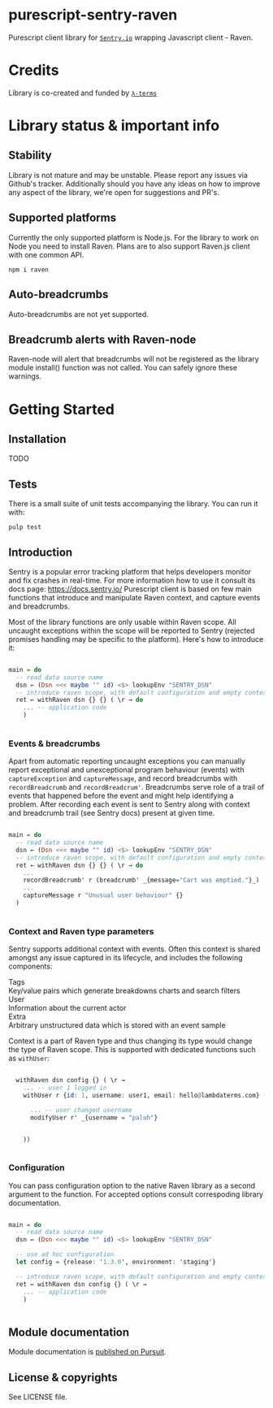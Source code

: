 # purescript-sentry-raven

Purescript client library for [`Sentry.io`](http://sentry.io) wrapping Javascript client - Raven.

# Credits

Library is co-created and funded by [`λ-terms`](https://github.com/lambdaterms/)

# Library status & important info

## Stability

Library is not mature and may be unstable. Please report any issues via Github's tracker. Additionally should you have any ideas on how to improve any aspect of the library, we're open for suggestions and PR's.

## Supported platforms

Currently the only supported platform is Node.js. For the library to work on Node you need to install Raven. Plans are to also support Raven.js client with one common API.

```
npm i raven
```

## Auto-breadcrumbs

Auto-breadcrumbs are not yet supported.

## Breadcrumb alerts with Raven-node

Raven-node will alert that breadcrumbs will not be registered as the library module install() function was not called. You can safely ignore these warnings.

# Getting Started

## Installation

TODO

## Tests

There is a small suite of unit tests accompanying the library. You can run it with:
```
pulp test
```

## Introduction

Sentry is a popular error tracking platform that helps developers monitor and fix crashes in real-time.
For more information how to use it consult its docs page: https://docs.sentry.io/
Purescript client is based on few main functions that introduce and manipulate Raven context, and capture events and breadcrumbs.

Most of the library functions are only usable within Raven scope. All uncaught exceptions within the scope will be reported to Sentry (rejected promises handling may be specific to the platform). Here's how to introduce it:

```purescript

main = do
  -- read data source name
  dsn ← (Dsn <<< maybe "" id) <$> lookupEnv "SENTRY_DSN"
  -- introduce raven scope, with default configuration and empty context
  ret ← withRaven dsn {} {} ( \r → do
    ... -- application code
    )
              
```

### Events & breadcrumbs

Apart from automatic reporting uncaught exceptions you can manually report exceptional and unexceptional program behaviour (events) with `captureException` and `captureMessage`, and record breadcrumbs with `recordBreadcrumb` and `recordBreadcrum'`. Breadcrumbs serve role of a trail of events that happened before the event and might help identifying a problem. After recording each event is sent to Sentry along with context and breadcrumb trail (see Sentry docs) present at given time.

```purescript

main = do
  -- read data source name
  dsn ← (Dsn <<< maybe "" id) <$> lookupEnv "SENTRY_DSN"
  -- introduce raven scope, with default configuration and empty context
  ret ← withRaven dsn {} {} ( \r → do
    ...
    recordBreadcrumb' r (breadcrumb' _{message="Cart was emptied."}_)
    ...
    captureMessage r "Unusual user behaviour" {}
  )
              
```

### Context and Raven type parameters

Sentry supports additional context with events. Often this context is shared amongst any issue captured in its lifecycle, and includes the following components:

Tags  
    Key/value pairs which generate breakdowns charts and search filters  
User  
    Information about the current actor  
Extra  
    Arbitrary unstructured data which is stored with an event sample  

Context is a part of Raven type and thus changing its type would change the type of Raven scope. This is supported with dedicated functions such as `withUser`:

```purescript

  withRaven dsn config {} ( \r →
    ... -- user 1 logged in
    withUser r {id: 1, username: user1, email: hello@lambdaterms.com} (\r' → do

      ... -- user changed username
      modifyUser r' _{username = "paluh"}


    ))
              
```

### Configuration

You can pass configuration option to the native Raven library as a second argument to the function. For accepted options consult correspoding library documentation.


```purescript

main = do
  -- read data source name
  dsn ← (Dsn <<< maybe "" id) <$> lookupEnv "SENTRY_DSN"

  -- use ad hoc configuration
  let config = {release: '1.3.0', environment: 'staging'}

  -- introduce raven scope, with default configuration and empty context
  ret ← withRaven dsn config {} ( \r →
    ... -- application code
    )
              
```


## Module documentation

Module documentation is [published on Pursuit](http://pursuit.purescript.org/packages/purescript-sentry-raven).

## License & copyrights

See LICENSE file.
